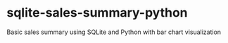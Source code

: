 # sqlite-sales-summary-python
Basic sales summary using SQLite and Python with bar chart visualization
